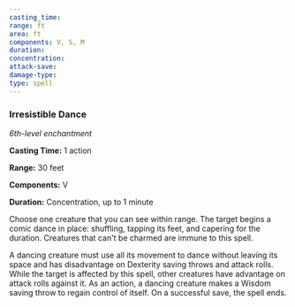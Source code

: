```yaml
---
casting_time: 
range: ft
area: ft
components: V, S, M
duration: 
concentration: 
attack-save: 
damage-type: 
type: spell
---
```

### Irresistible Dance

*6th-level enchantment*

**Casting Time:** 1 action

**Range:** 30 feet

**Components:** V

**Duration:** Concentration, up to 1 minute

Choose one creature that you can see within range. The target begins a comic dance in place: shuffling, tapping its feet, and capering for the duration. Creatures that can't be charmed are immune to this spell.

A dancing creature must use all its movement to dance without leaving its space and has disadvantage on Dexterity saving throws and attack rolls. While the target is affected by this spell, other creatures have advantage on attack rolls against it. As an action, a dancing creature makes a Wisdom saving throw to regain control of itself. On a successful save, the spell ends.